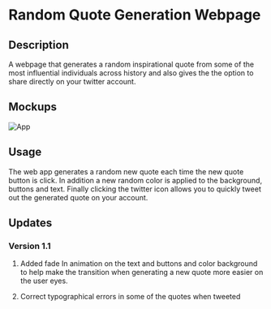 # Random Quote Generation Webpage

## Description 

A webpage that generates a random inspirational quote from some of the most influential individuals across history and also
gives the the option to share directly on your twitter account.

## Mockups 
![App](https://github.com/Septerm/Quote-Generator/assets/83568042/ea39d1bf-9749-4946-ae55-f790a78effe9)

## Usage

The web app generates a random new quote each time the new quote button is click.
In addition a new random color is applied to the background, buttons and text.
Finally clicking the twitter icon allows you  to quickly tweet out the generated quote on your account. 

## Updates

### Version 1.1

 1. Added fade In animation on the text and buttons and color background to help make the transition when generating a new quote more easier on the user eyes.

 2. Correct typographical errors in some of the quotes when tweeted



